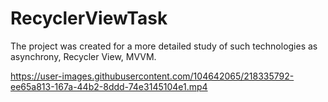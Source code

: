 # RecyclerViewTask

The project was created for a more detailed study of such technologies as asynchrony, Recycler View, MVVM.

https://user-images.githubusercontent.com/104642065/218335792-ee65a813-167a-44b2-8ddd-74e3145104e1.mp4
